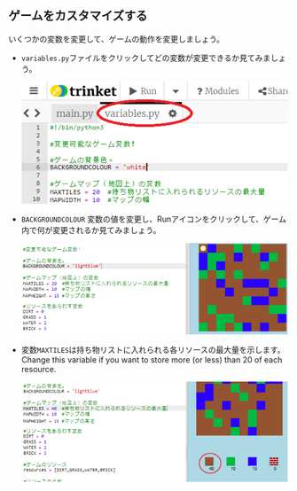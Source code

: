 ## ゲームをカスタマイズする

いくつかの変数を変更して、ゲームの動作を変更しましょう。

+ `variables.py`ファイルをクリックしてどの変数が変更できるか見てみましょう。
    
    ![スクリーンショット](images/craft-variables.png)

+ `BACKGROUNDCOLOUR` 変数の値を変更し、Runアイコンをクリックして、ゲーム内で何が変更されるか見てみましょう。
    
    ![スクリーンショット](images/craft-background.png)

+ 変数`MAXTILES`は持ち物リストに入れられる各リソースの最大量を示します。 Change this variable if you want to store more (or less) than 20 of each resource.
    
    ![各リソースを20個以上（またはそれ以下）保存する場合は、この変数を変更します。](images/craft-maxtiles.png)